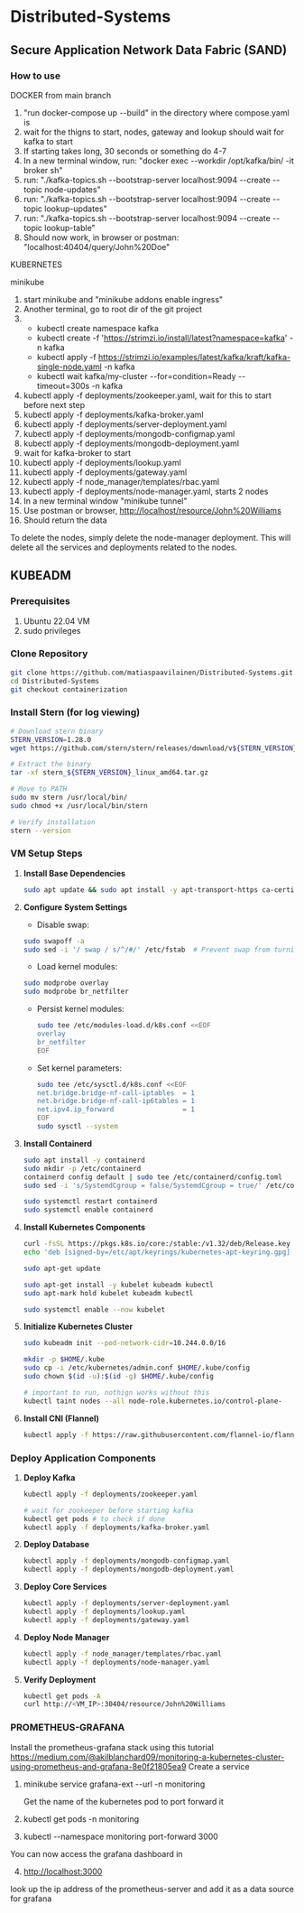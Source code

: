 # Distributed-Systems

## Secure Application Network Data Fabric (SAND)

### How to use

DOCKER from main branch

1. "run docker-compose up --build" in the directory where compose.yaml is
2. wait for the thigns to start, nodes, gateway and lookup should wait for kafka to start
3. If starting takes long, 30 seconds or something do 4-7
4. In a new terminal window, run: "docker exec --workdir /opt/kafka/bin/ -it broker sh"
5. run: "./kafka-topics.sh --bootstrap-server localhost:9094 --create --topic node-updates"
6. run: "./kafka-topics.sh --bootstrap-server localhost:9094 --create --topic lookup-updates"
7. run: "./kafka-topics.sh --bootstrap-server localhost:9094 --create --topic lookup-table"
8. Should now work, in browser or postman: "localhost:40404/query/John%20Doe"

KUBERNETES

minikube

1. start minikube and "minikube addons enable ingress"
2. Another terminal, go to root dir of the git project
3. - kubectl create namespace kafka
   - kubectl create -f '<https://strimzi.io/install/latest?namespace=kafka>' -n kafka
   - kubectl apply -f <https://strimzi.io/examples/latest/kafka/kraft/kafka-single-node.yaml> -n kafka
   - kubectl wait kafka/my-cluster --for=condition=Ready --timeout=300s -n kafka
4. kubectl apply -f deployments/zookeeper.yaml, wait for this to start before next step
5. kubectl apply -f deployments/kafka-broker.yaml
6. kubectl apply -f deployments/server-deployment.yaml
7. kubectl apply -f deployments/mongodb-configmap.yaml
8. kubectl apply -f deployments/mongodb-deployment.yaml
9. wait for kafka-broker to start
10. kubectl apply -f deployments/lookup.yaml
11. kubectl apply -f deployments/gateway.yaml
12. kubectl apply -f node_manager/templates/rbac.yaml
13. kubectl apply -f deployments/node-manager.yaml, starts 2 nodes
14. In a new terminal window "minikube tunnel"
15. Use postman or browser, <http://localhost/resource/John%20Williams>
16. Should return the data

To delete the nodes, simply delete the node-manager deployment. This will delete all the services and deployments related to the nodes.

## KUBEADM

### Prerequisites

1. Ubuntu 22.04 VM
2. sudo privileges

### Clone Repository

```bash
git clone https://github.com/matiaspaavilainen/Distributed-Systems.git
cd Distributed-Systems
git checkout containerization
```

### Install Stern (for log viewing)

```bash
# Download stern binary
STERN_VERSION=1.28.0
wget https://github.com/stern/stern/releases/download/v${STERN_VERSION}/stern_${STERN_VERSION}_linux_amd64.tar.gz

# Extract the binary
tar -xf stern_${STERN_VERSION}_linux_amd64.tar.gz

# Move to PATH
sudo mv stern /usr/local/bin/
sudo chmod +x /usr/local/bin/stern

# Verify installation
stern --version
```

### VM Setup Steps

1. **Install Base Dependencies**

   ```bash
   sudo apt update && sudo apt install -y apt-transport-https ca-certificates curl
   ```

2. **Configure System Settings**
   - Disable swap:

    ```bash
    sudo swapoff -a
    sudo sed -i '/ swap / s/^/#/' /etc/fstab  # Prevent swap from turning on after reboot
    ```

   - Load kernel modules:

    ```bash
    sudo modprobe overlay
    sudo modprobe br_netfilter
    ```

   - Persist kernel modules:

     ```bash
     sudo tee /etc/modules-load.d/k8s.conf <<EOF
     overlay
     br_netfilter
     EOF
     ```

   - Set kernel parameters:

     ```bash
     sudo tee /etc/sysctl.d/k8s.conf <<EOF
     net.bridge.bridge-nf-call-iptables  = 1
     net.bridge.bridge-nf-call-ip6tables = 1
     net.ipv4.ip_forward                 = 1
     EOF
     sudo sysctl --system
     ```

3. **Install Containerd**

    ```bash
    sudo apt install -y containerd
    sudo mkdir -p /etc/containerd
    containerd config default | sudo tee /etc/containerd/config.toml   
    sudo sed -i 's/SystemdCgroup = false/SystemdCgroup = true/' /etc/containerd/config.toml

    sudo systemctl restart containerd
    sudo systemctl enable containerd
   ```

4. **Install Kubernetes Components**

    ```bash
    curl -fsSL https://pkgs.k8s.io/core:/stable:/v1.32/deb/Release.key | sudo gpg --dearmor -o /etc/apt/keyrings/kubernetes-apt-keyring.gpg
    echo 'deb [signed-by=/etc/apt/keyrings/kubernetes-apt-keyring.gpg] https://pkgs.k8s.io/core:/stable:/v1.32/deb/ /' | sudo tee /etc/apt/sources.list.d/kubernetes.list

    sudo apt-get update

    sudo apt-get install -y kubelet kubeadm kubectl
    sudo apt-mark hold kubelet kubeadm kubectl

    sudo systemctl enable --now kubelet
    ```

5. **Initialize Kubernetes Cluster**

    ```bash
    sudo kubeadm init --pod-network-cidr=10.244.0.0/16

    mkdir -p $HOME/.kube
    sudo cp -i /etc/kubernetes/admin.conf $HOME/.kube/config
    sudo chown $(id -u):$(id -g) $HOME/.kube/config

    # important to run, nothign works without this 
    kubectl taint nodes --all node-role.kubernetes.io/control-plane-
    ```

6. **Install CNI (Flannel)**

    ```bash
    kubectl apply -f https://raw.githubusercontent.com/flannel-io/flannel/master/Documentation/kube-flannel.yml
    ```

### Deploy Application Components

1. **Deploy Kafka**

   ```bash
   kubectl apply -f deployments/zookeeper.yaml

   # wait for zookeeper before starting kafka
   kubectl get pods # to check if done
   kubectl apply -f deployments/kafka-broker.yaml
   ```

2. **Deploy Database**

   ```bash
   kubectl apply -f deployments/mongodb-configmap.yaml
   kubectl apply -f deployments/mongodb-deployment.yaml
   ```

3. **Deploy Core Services**

   ```bash
   kubectl apply -f deployments/server-deployment.yaml
   kubectl apply -f deployments/lookup.yaml
   kubectl apply -f deployments/gateway.yaml
   ```

4. **Deploy Node Manager**

   ```bash
   kubectl apply -f node_manager/templates/rbac.yaml
   kubectl apply -f deployments/node-manager.yaml
   ```

5. **Verify Deployment**

   ```bash
   kubectl get pods -A
   curl http://<VM_IP>:30404/resource/John%20Williams
   ```

### PROMETHEUS-GRAFANA

Install the prometheus-grafana stack using this tutorial
<https://medium.com/@akilblanchard09/monitoring-a-kubernetes-cluster-using-prometheus-and-grafana-8e0f21805ea9>
Create a service

1. minikube service grafana-ext --url -n monitoring

    Get the name of the kubernetes pod to port forward it

2. kubectl get pods -n monitoring

3. kubectl --namespace monitoring port-forward <Name of the grafana pod> 3000

You can now access the grafana dashboard in

4. <http://localhost:3000>

look up the ip address of the prometheus-server and add it as a data source for grafana

